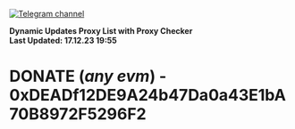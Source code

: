 [![Telegram channel](https://img.shields.io/endpoint?url=https://runkit.io/damiankrawczyk/telegram-badge/branches/master?url=https://t.me/n4z4v0d)](https://t.me/n4z4v0d) 

**Dynamic Updates Proxy List with Proxy Checker**  
**Last Updated: 17.12.23 19:55**

# DONATE (_any evm_) - 0xDEADf12DE9A24b47Da0a43E1bA70B8972F5296F2
